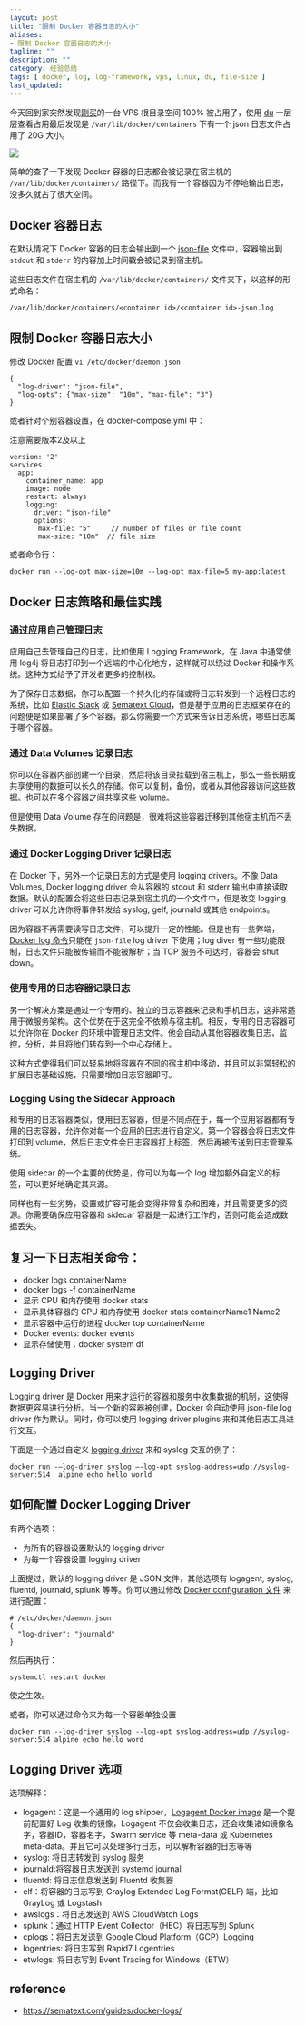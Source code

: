 ```yaml
---
layout: post
title: "限制 Docker 容器日志的大小"
aliases: 
- 限制 Docker 容器日志的大小
tagline: ""
description: ""
category: 经验总结
tags: [ docker, log, log-framework, vps, linux, du, file-size ]
last_updated:
---
```


今天回到家突然发现[刚买](/post/2021/08/a400-vps-test-and-usage.html)的一台 VPS 根目录空间 100% 被占用了，使用 [du](/post/2018/03/du-find-out-which-fold-take-space.html) 一层层查看占用最后发现是 `/var/lib/docker/containers` 下有一个 json 日志文件占用了 20G 大小。

![](/assets/linux-vps-disk-space-usage-20210820180339.png)

简单的查了一下发现 Docker 容器的日志都会被记录在宿主机的 `/var/lib/docker/containers/` 路径下。而我有一个容器因为不停地输出日志，没多久就占了很大空间。

## Docker 容器日志
在默认情况下 Docker 容器的日志会输出到一个 [json-file](https://docs.docker.com/config/containers/logging/json-file/) 文件中，容器输出到 `stdout` 和 `stderr` 的内容加上时间戳会被记录到宿主机。

这些日志文件在宿主机的 `/var/lib/docker/containers/` 文件夹下，以这样的形式命名：

    /var/lib/docker/containers/<container id>/<container id>-json.log

## 限制 Docker 容器日志大小
修改 Docker 配置 `vi /etc/docker/daemon.json`

```
{
  "log-driver": "json-file",
  "log-opts": {"max-size": "10m", "max-file": "3"}
}
```

或者针对个别容器设置，在 docker-compose.yml 中：

注意需要版本2及以上

```
version: '2'
services:
  app:
    container_name: app
    image: node
    restart: always
    logging:
      driver: "json-file"
      options:
       max-file: "5"     // number of files or file count
       max-size: "10m"  // file size
```

或者命令行：

    docker run --log-opt max-size=10m --log-opt max-file=5 my-app:latest

## Docker 日志策略和最佳实践

### 通过应用自己管理日志
应用自己去管理自己的日志，比如使用 Logging Framework，在 Java 中通常使用 log4j 将日志打印到一个远端的中心化地方，这样就可以绕过 Docker 和操作系统。这种方式给予了开发者更多的控制权。

为了保存日志数据，你可以配置一个持久化的存储或将日志转发到一个远程日志的系统，比如 [Elastic Stack](https://sematext.com/guides/elk-stack/) 或 [Sematext Cloud](https://sematext.com/cloud/)，但是基于应用的日志框架存在的问题便是如果部署了多个容器，那么你需要一个方式来告诉日志系统，哪些日志属于哪个容器。

### 通过 Data Volumes 记录日志
你可以在容器内部创建一个目录，然后将该目录挂载到宿主机上，那么一些长期或共享使用的数据可以长久的存储。你可以复制，备份，或者从其他容器访问这些数据。也可以在多个容器之间共享这些 volume。

但是使用 Data Volume 存在的问题是，很难将这些容器迁移到其他宿主机而不丢失数据。


### 通过 Docker Logging Driver 记录日志
在 Docker 下，另外一个记录日志的方式是使用 logging drivers。不像 Data Volumes, Docker logging driver 会从容器的 stdout 和 stderr 输出中直接读取数据。默认的配置会将这些日志记录到宿主机的一个文件中，但是改变 logging driver 可以允许你将事件转发给 syslog, gelf, journald 或其他 endpoints。

因为容器不再需要读写日志文件，可以提升一定的性能。但是也有一些弊端，[Docker log 命令](/post/2018/03/docker-logs.html)只能在 `json-file` log driver 下使用；log diver 有一些功能限制，日志文件只能被传输而不能被解析；当 TCP 服务不可达时，容器会 shut down。

### 使用专用的日志容器记录日志

另一个解决方案是通过一个专用的、独立的日志容器来记录和手机日志，这非常适用于微服务架构。这个优势在于这完全不依赖与宿主机。相反，专用的日志容器可以允许你在 Docker 的环境中管理日志文件。他会自动从其他容器收集日志，监控，分析，并且将他们转存到一个中心存储上。

这种方式使得我们可以轻易地将容器在不同的宿主机中移动，并且可以非常轻松的扩展日志基础设施，只需要增加日志容器即可。

### Logging Using the Sidecar Approach
和专用的日志容器类似，使用日志容器，但是不同点在于，每一个应用容器都有专用的日志容器，允许你对每一个应用的日志进行自定义。第一个容器会将日志文件打印到 volume，然后日志文件会日志容器打上标签，然后再被传送到日志管理系统。

使用 sidecar 的一个主要的优势是，你可以为每一个 log 增加额外自定义的标签，可以更好地确定其来源。

同样也有一些劣势，设置或扩容可能会变得非常复杂和困难，并且需要更多的资源。你需要确保应用容器和 sidecar 容器是一起进行工作的，否则可能会造成数据丢失。

## 复习一下日志相关命令：

- docker logs containerName
- docker logs -f containerName
- 显示 CPU 和内存使用 docker stats
- 显示具体容器的 CPU 和内存使用 docker stats containerName1 Name2
- 显示容器中运行的进程 docker top containerName
- Docker events: docker events
- 显示存储使用：docker system df

## Logging Driver
Logging driver 是 Docker 用来才运行的容器和服务中收集数据的机制，这使得数据更容易进行分析。当一个新的容器被创建，Docker 会自动使用 json-file log driver 作为默认。同时，你可以使用 logging driver plugins 来和其他日志工具进行交互。

下面是一个通过自定义 [logging driver](https://docs.docker.com/engine/admin/logging/overview/) 来和 syslog 交互的例子：

    docker run -–log-driver syslog –-log-opt syslog-address=udp://syslog-server:514  alpine echo hello world

## 如何配置 Docker Logging Driver
有两个选项：

- 为所有的容器设置默认的 logging driver
- 为每一个容器设置 logging driver

上面提过，默认的 logging driver 是 JSON 文件，其他选项有 logagent, syslog, fluentd, journald, splunk 等等。你可以通过修改 [Docker configuration 文件](https://docs.docker.com/v17.09/engine/admin/logging/overview/) 来进行配置：

```
# /etc/docker/daemon.json
{
  "log-driver": "journald"
}
```

然后再执行：

    systemctl restart docker
    
使之生效。

或者，你可以通过命令来为每一个容器单独设置

    docker run --log-driver syslog --log-opt syslog-address=udp://syslog-server:514 alpine echo hello word

## Logging Driver 选项

选项解释：

- logagent：这是一个通用的 log shipper，[Logagent Docker image](https://hub.docker.com/r/sematext/logagent/) 是一个提前配置好 Log 收集的镜像，Logagent 不仅会收集日志，还会收集诸如镜像名字，容器ID，容器名字，Swarm service 等 meta-data 或 Kubernetes meta-data。并且它可以处理多行日志，可以解析容器的日志等等
- syslog: 将日志转发到 syslog 服务
- journald:将容器日志发送到 systemd journal
- fluentd: 将日志信息发送到 Fluentd 收集器
- elf：将容器的日志写到 Graylog Extended Log Format(GELF) 端，比如 GrayLog 或 Logstash
- awslogs：将日志发送到 AWS CloudWatch Logs
- splunk：通过 HTTP Event Collector（HEC）将日志写到 Splunk
- cplogs：将日志发送到 Google Cloud Platform（GCP）Logging
- logentries: 将日志写到 Rapid7 Logentries
- etwlogs: 将日志写到 Event Tracing for Windows（ETW）


## reference

- <https://sematext.com/guides/docker-logs/>
